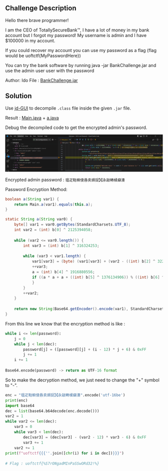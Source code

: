 ## Challenge Description
Hello there brave programmer!

I am the CEO of TotallySecureBank™, I have a lot of money in my bank account but I forgot my password! My username is admin and I have $100000 in my account.

If you could recover my account you can use my password as a flag (flag would be uoftctf{MyPasswordHere})

You can try the bank software by running java -jar BankChallenge.jar and use the admin user user with the password

Author: Ido
File : [BankChallenge.jar](https://github.com/jjchoNC/ctf-writeups/blob/main/UofTCTF%202024/rev/CEO's%20Lost%20Password/BankChallenge.jar)

## Solution
Use [jd-GUI](https://java-decompiler.github.io/) to decompile ```.class``` file inside the given ```.jar``` file.

Result :
[Main.java](https://github.com/jjchoNC/ctf-writeups/blob/main/UofTCTF%202024/rev/CEO's%20Lost%20Password/Main.java) +
[a.java](https://github.com/jjchoNC/ctf-writeups/blob/main/UofTCTF%202024/rev/CEO's%20Lost%20Password/a.java)

Debug the decompiled code to get the encrypted admin's password.

![Debug](https://github.com/jjchoNC/ctf-writeups/blob/main/UofTCTF%202024/rev/CEO's%20Lost%20Password/images/debug.png)

Encrypted admin password : ```瑥⽦䩧㡡倰噕卖䝃捉㉌永敲畴楺癲湊```

Password Encryption Method: 
```java
boolean a(String var1) {
    return Main.a(var1).equals(this.a);
}
```

```java
static String a(String var0) {
    byte[] var1 = var0.getBytes(StandardCharsets.UTF_8);
    int var2 = (int) b[0] ^ 2125394058;

    while (var2 <= var0.length()) {
        int var3 = (int) b[1] ^ 316324253;

        while (var3 < var1.length) {
            var1[var3] = (byte) (var1[var3] + (var2 - ((int) b[2] ^ 322717984)) * var3 + ((int) b[3] ^ 1817181337));
            ++var3;
            a = (int) b[4] ^ 1916880556;
            if ((a * a + a + ((int) b[5] ^ 1376134906)) % ((int) b[6] ^ 1536615318) == 0) {
            }
        }
        ++var2;
    }

    return new String(Base64.getEncoder().encode(var1), StandardCharsets.UTF_16);
}
```

From this line we know that the encryption method is like :
```py
while i <= len(password):
    j = 0
    while j < len(dec):
        password[j] = ([password][j] + (i - 12) * j + 6) & 0xFF
        j += 1
    i += 1 

Base64.encode(password) -> return as UTF-16 format
```
So to make the decryption method, we just need to change the "+" symbol to "-". 
```py
enc = "瑥⽦䩧㡡倰噕卖䝃捉㉌永敲畴楺癲湊".encode('utf-16be')
print(enc)
import base64
dec = list(base64.b64decode(enc.decode()))
var2 = 1
while var2 <= len(dec):
    var3 = 0
    while var3 < len(dec):
        dec[var3] = (dec[var3] - (var2 - 12) * var3 - 6) & 0xFF
        var3 += 1
    var2 += 1
print(f"uoftctf{{{''.join([chr(i) for i in dec])}}}")

# Flag : uoftctf{%S7rONgadMInPaSSwORd32!%}
```

